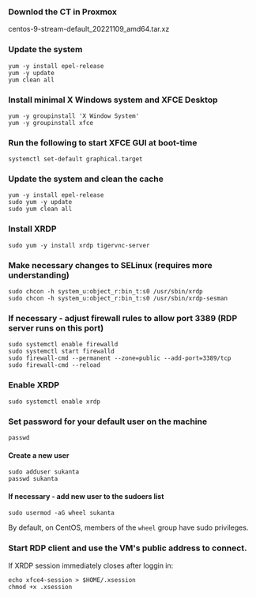 ### Downlod the CT in Proxmox
centos-9-stream-default_20221109_amd64.tar.xz

### Update the system
```
yum -y install epel-release
yum -y update
yum clean all
```

### Install minimal X Windows system and XFCE Desktop
```
yum -y groupinstall 'X Window System'
yum -y groupinstall xfce
```

### Run the following to start XFCE GUI at boot-time
```
systemctl set-default graphical.target
```

### Update the system and clean the cache
```
yum -y install epel-release
sudo yum -y update
sudo yum clean all
```

### Install XRDP
```
sudo yum -y install xrdp tigervnc-server
```

### Make necessary changes to SELinux (requires more understanding)
```
sudo chcon -h system_u:object_r:bin_t:s0 /usr/sbin/xrdp
sudo chcon -h system_u:object_r:bin_t:s0 /usr/sbin/xrdp-sesman
```

### If necessary - adjust firewall rules to allow port 3389 (RDP server runs on this port)
```
sudo systemctl enable firewalld
sudo systemctl start firewalld
sudo firewall-cmd --permanent --zone=public --add-port=3389/tcp
sudo firewall-cmd --reload
```

### Enable XRDP
`sudo systemctl enable xrdp`

### Set password for your default user on the machine
`passwd`

#### Create a new user
```
sudo adduser sukanta
passwd sukanta
```
#### If necessary - add new user to the sudoers list 
```
sudo usermod -aG wheel sukanta
```
By default, on CentOS, members of the `wheel` group have sudo privileges.

### Start RDP client and use the VM's public address to connect.

If XRDP session immediately closes after loggin in:
```
echo xfce4-session > $HOME/.xsession
chmod +x .xsession
```


